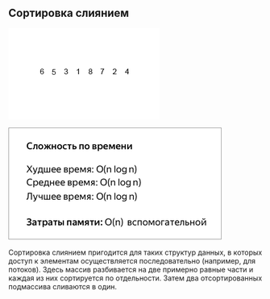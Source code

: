 ## Сортировка слиянием

![gif](../../../public/merge-sort/Merge-sort-example-300px.gif)

![gif](../../../public/merge-sort/bigO.png)

Сортировка слиянием пригодится для таких структур данных, в которых доступ к элементам осуществляется последовательно (например, для потоков). Здесь массив разбивается на две примерно равные части и каждая из них сортируется по отдельности. Затем два отсортированных подмассива сливаются в один.
